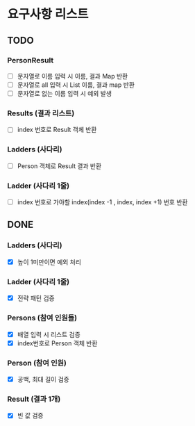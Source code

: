 
# 요구사항 리스트

## TODO


### PersonResult
- [ ] 문자열로 이름 입력 시 이름, 결과 Map 반환
- [ ] 문자열로 all 입력 시 List 이름, 결과 map 반환
- [ ] 문자열로 없는 이름 입력 시 예외 발생 

### Results (결과 리스트)
- [ ] index 번호로 Result 객체 반환



### Ladders (사다리)
- [ ] Person 객체로 Result 결과 반환


### Ladder (사다리 1줄)
- [ ] index 번호로 가야할 index(index -1 , index, index +1) 번호 반환    

## DONE

### Ladders (사다리)
- [x] 높이 1미만이면 예외 처리

### Ladder (사다리 1줄)
- [x] 전략 패턴 검증

### Persons (참여 인원들)
- [x] 배열 입력 시 리스트 검증
- [x] index번호로 Person 객체 반환

### Person (참여 인원)
- [x] 공백, 최대 길이 검증


### Result (결과 1개)
- [x] 빈 값 검증
